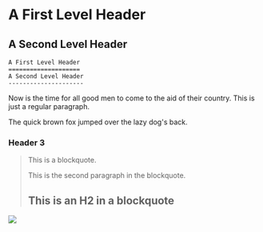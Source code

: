 A First Level Header
====================
A Second Level Header
---------------------

```
A First Level Header
====================
A Second Level Header
---------------------
```

Now is the time for all good men to come to
the aid of their country. This is just a
regular paragraph.

The quick brown fox jumped over the lazy
dog's back.
### Header 3

> This is a blockquote.
> 
> This is the second paragraph in the blockquote.
>
> ## This is an H2 in a blockquote

![](https://github.com/fluidicon.png)
